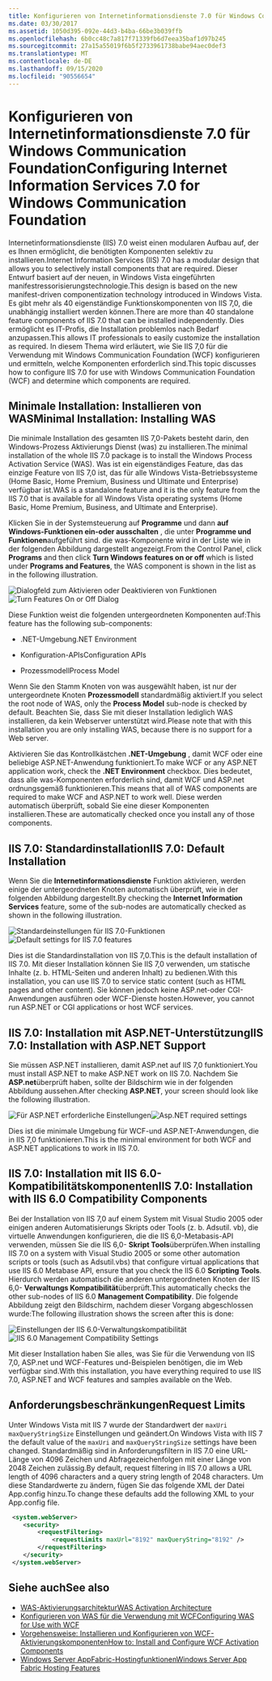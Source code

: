 ```yaml
---
title: Konfigurieren von Internetinformationsdienste 7.0 für Windows Communication Foundation
ms.date: 03/30/2017
ms.assetid: 1050d395-092e-44d3-b4ba-66be3b039ffb
ms.openlocfilehash: 6b0cc48c7a817f71339fb6d7eea35baf1d97b245
ms.sourcegitcommit: 27a15a55019f6b5f2733961738babe94aec0def3
ms.translationtype: MT
ms.contentlocale: de-DE
ms.lasthandoff: 09/15/2020
ms.locfileid: "90556654"
---
```

# <a name="configuring-internet-information-services-70-for-windows-communication-foundation"></a><span data-ttu-id="3566d-102">Konfigurieren von Internetinformationsdienste 7.0 für Windows Communication Foundation</span><span class="sxs-lookup"><span data-stu-id="3566d-102">Configuring Internet Information Services 7.0 for Windows Communication Foundation</span></span>

<span data-ttu-id="3566d-103">Internetinformationsdienste (IIS) 7.0 weist einen modularen Aufbau auf, der es Ihnen ermöglicht, die benötigten Komponenten selektiv zu installieren.</span><span class="sxs-lookup"><span data-stu-id="3566d-103">Internet Information Services (IIS) 7.0 has a modular design that allows you to selectively install components that are required.</span></span> <span data-ttu-id="3566d-104">Dieser Entwurf basiert auf der neuen, in Windows Vista eingeführten manifestressorisierungstechnologie.</span><span class="sxs-lookup"><span data-stu-id="3566d-104">This design is based on the new manifest-driven componentization technology introduced in Windows Vista.</span></span> <span data-ttu-id="3566d-105">Es gibt mehr als 40 eigenständige Funktionskomponenten von IIS 7,0, die unabhängig installiert werden können.</span><span class="sxs-lookup"><span data-stu-id="3566d-105">There are more than 40 standalone feature components of IIS 7.0 that can be installed independently.</span></span> <span data-ttu-id="3566d-106">Dies ermöglicht es IT-Profis, die Installation problemlos nach Bedarf anzupassen.</span><span class="sxs-lookup"><span data-stu-id="3566d-106">This allows IT professionals to easily customize the installation as required.</span></span> <span data-ttu-id="3566d-107">In diesem Thema wird erläutert, wie Sie IIS 7,0 für die Verwendung mit Windows Communication Foundation (WCF) konfigurieren und ermitteln, welche Komponenten erforderlich sind.</span><span class="sxs-lookup"><span data-stu-id="3566d-107">This topic discusses how to configure IIS 7.0 for use with Windows Communication Foundation (WCF) and determine which components are required.</span></span>

## <a name="minimal-installation-installing-was"></a><span data-ttu-id="3566d-108">Minimale Installation: Installieren von WAS</span><span class="sxs-lookup"><span data-stu-id="3566d-108">Minimal Installation: Installing WAS</span></span>
 <span data-ttu-id="3566d-109">Die minimale Installation des gesamten IIS 7,0-Pakets besteht darin, den Windows-Prozess Aktivierungs Dienst (was) zu installieren.</span><span class="sxs-lookup"><span data-stu-id="3566d-109">The minimal installation of the whole IIS 7.0 package is to install the Windows Process Activation Service (WAS).</span></span> <span data-ttu-id="3566d-110">Was ist ein eigenständiges Feature, das das einzige Feature von IIS 7,0 ist, das für alle Windows Vista-Betriebssysteme (Home Basic, Home Premium, Business und Ultimate und Enterprise) verfügbar ist.</span><span class="sxs-lookup"><span data-stu-id="3566d-110">WAS is a standalone feature and it is the only feature from the IIS 7.0 that is available for all Windows Vista operating systems (Home Basic, Home Premium, Business, and Ultimate and Enterprise).</span></span>

 <span data-ttu-id="3566d-111">Klicken Sie in der Systemsteuerung auf **Programme** und dann **auf Windows-Funktionen ein-oder ausschalten** , die unter **Programme und Funktionen**aufgeführt sind. die was-Komponente wird in der Liste wie in der folgenden Abbildung dargestellt angezeigt.</span><span class="sxs-lookup"><span data-stu-id="3566d-111">From the Control Panel, click **Programs** and then click **Turn Windows features on or off** which is listed under **Programs and Features**, the WAS component is shown in the list as in the following illustration.</span></span>

 <span data-ttu-id="3566d-112">![Dialogfeld zum Aktivieren oder Deaktivieren von Funktionen](media/wcfc-turnfeaturesonoroffs.gif "wcfc_TurnFeaturesOnOrOffs")</span><span class="sxs-lookup"><span data-stu-id="3566d-112">![Turn Features On or Off Dialog](media/wcfc-turnfeaturesonoroffs.gif "wcfc_TurnFeaturesOnOrOffs")</span></span>

 <span data-ttu-id="3566d-113">Diese Funktion weist die folgenden untergeordneten Komponenten auf:</span><span class="sxs-lookup"><span data-stu-id="3566d-113">This feature has the following sub-components:</span></span>

- <span data-ttu-id="3566d-114">.NET-Umgebung</span><span class="sxs-lookup"><span data-stu-id="3566d-114">.NET Environment</span></span>

- <span data-ttu-id="3566d-115">Konfiguration-APIs</span><span class="sxs-lookup"><span data-stu-id="3566d-115">Configuration APIs</span></span>

- <span data-ttu-id="3566d-116">Prozessmodell</span><span class="sxs-lookup"><span data-stu-id="3566d-116">Process Model</span></span>

 <span data-ttu-id="3566d-117">Wenn Sie den Stamm Knoten von was ausgewählt haben, ist nur der untergeordnete Knoten **Prozessmodell** standardmäßig aktiviert.</span><span class="sxs-lookup"><span data-stu-id="3566d-117">If you select the root node of WAS, only the **Process Model** sub-node is checked by default.</span></span> <span data-ttu-id="3566d-118">Beachten Sie, dass Sie mit dieser Installation lediglich WAS installieren, da kein Webserver unterstützt wird.</span><span class="sxs-lookup"><span data-stu-id="3566d-118">Please note that with this installation you are only installing WAS, because there is no support for a Web server.</span></span>

 <span data-ttu-id="3566d-119">Aktivieren Sie das Kontrollkästchen **.NET-Umgebung** , damit WCF oder eine beliebige ASP.NET-Anwendung funktioniert.</span><span class="sxs-lookup"><span data-stu-id="3566d-119">To make WCF or any ASP.NET application work, check the **.NET Environment** checkbox.</span></span> <span data-ttu-id="3566d-120">Dies bedeutet, dass alle was-Komponenten erforderlich sind, damit WCF und ASP.net ordnungsgemäß funktionieren.</span><span class="sxs-lookup"><span data-stu-id="3566d-120">This means that all of WAS components are required to make WCF and ASP.NET to work well.</span></span> <span data-ttu-id="3566d-121">Diese werden automatisch überprüft, sobald Sie eine dieser Komponenten installieren.</span><span class="sxs-lookup"><span data-stu-id="3566d-121">These are automatically checked once you install any of those components.</span></span>

## <a name="iis-70-default-installation"></a><span data-ttu-id="3566d-122">IIS 7.0: Standardinstallation</span><span class="sxs-lookup"><span data-stu-id="3566d-122">IIS 7.0: Default Installation</span></span>
 <span data-ttu-id="3566d-123">Wenn Sie die **Internetinformationsdienste** Funktion aktivieren, werden einige der untergeordneten Knoten automatisch überprüft, wie in der folgenden Abbildung dargestellt.</span><span class="sxs-lookup"><span data-stu-id="3566d-123">By checking the **Internet Information Services** feature, some of the sub-nodes are automatically checked as shown in the following illustration.</span></span>

 <span data-ttu-id="3566d-124">![Standardeinstellungen für IIS 7.0-Funktionen](media/wcfc-turningfeaturesonoroff2.gif "wcfc_TurningFeaturesOnOrOff2")</span><span class="sxs-lookup"><span data-stu-id="3566d-124">![Default settings for IIS 7.0 features](media/wcfc-turningfeaturesonoroff2.gif "wcfc_TurningFeaturesOnOrOff2")</span></span>

 <span data-ttu-id="3566d-125">Dies ist die Standardinstallation von IIS 7,0.</span><span class="sxs-lookup"><span data-stu-id="3566d-125">This is the default installation of IIS 7.0.</span></span> <span data-ttu-id="3566d-126">Mit dieser Installation können Sie IIS 7,0 verwenden, um statische Inhalte (z. b. HTML-Seiten und anderen Inhalt) zu bedienen.</span><span class="sxs-lookup"><span data-stu-id="3566d-126">With this installation, you can use IIS 7.0 to service static content (such as HTML pages and other content).</span></span> <span data-ttu-id="3566d-127">Sie können jedoch keine ASP.net-oder CGI-Anwendungen ausführen oder WCF-Dienste hosten.</span><span class="sxs-lookup"><span data-stu-id="3566d-127">However, you cannot run ASP.NET or CGI applications or host WCF services.</span></span>

## <a name="iis-70-installation-with-aspnet-support"></a><span data-ttu-id="3566d-128">IIS 7.0: Installation mit ASP.NET-Unterstützung</span><span class="sxs-lookup"><span data-stu-id="3566d-128">IIS 7.0: Installation with ASP.NET Support</span></span>
 <span data-ttu-id="3566d-129">Sie müssen ASP.NET installieren, damit ASP.net auf IIS 7,0 funktioniert.</span><span class="sxs-lookup"><span data-stu-id="3566d-129">You must install ASP.NET to make ASP.NET work on IIS 7.0.</span></span> <span data-ttu-id="3566d-130">Nachdem Sie **ASP.net**überprüft haben, sollte der Bildschirm wie in der folgenden Abbildung aussehen.</span><span class="sxs-lookup"><span data-stu-id="3566d-130">After checking **ASP.NET**, your screen should look like the following illustration.</span></span>

 <span data-ttu-id="3566d-131">![Für ASP.NET erforderliche Einstellungen](media/wcfc-trunfeaturesonoroff3s.gif "wcfc_TrunFeaturesOnOrOFf3s")</span><span class="sxs-lookup"><span data-stu-id="3566d-131">![Asp.NET required settings](media/wcfc-trunfeaturesonoroff3s.gif "wcfc_TrunFeaturesOnOrOFf3s")</span></span>

 <span data-ttu-id="3566d-132">Dies ist die minimale Umgebung für WCF-und ASP.NET-Anwendungen, die in IIS 7,0 funktionieren.</span><span class="sxs-lookup"><span data-stu-id="3566d-132">This is the minimal environment for both WCF and ASP.NET applications to work in IIS 7.0.</span></span>

## <a name="iis-70-installation-with-iis-60-compatibility-components"></a><span data-ttu-id="3566d-133">IIS 7.0: Installation mit IIS 6.0-Kompatibilitätskomponenten</span><span class="sxs-lookup"><span data-stu-id="3566d-133">IIS 7.0: Installation with IIS 6.0 Compatibility Components</span></span>
 <span data-ttu-id="3566d-134">Bei der Installation von IIS 7,0 auf einem System mit Visual Studio 2005 oder einigen anderen Automatisierungs Skripts oder Tools (z. b. Adsutil. vb), die virtuelle Anwendungen konfigurieren, die die IIS 6,0-Metabasis-API verwenden, müssen Sie die IIS 6,0- **Skript Tools**überprüfen.</span><span class="sxs-lookup"><span data-stu-id="3566d-134">When installing IIS 7.0 on a system with Visual Studio 2005 or some other automation scripts or tools (such as Adsutil.vbs) that configure virtual applications that use IIS 6.0 Metabase API, ensure that you check the IIS 6.0 **Scripting Tools**.</span></span> <span data-ttu-id="3566d-135">Hierdurch werden automatisch die anderen untergeordneten Knoten der IIS 6,0- **Verwaltungs Kompatibilität**überprüft.</span><span class="sxs-lookup"><span data-stu-id="3566d-135">This automatically checks the other sub-nodes of IIS 6.0 **Management Compatibility**.</span></span> <span data-ttu-id="3566d-136">Die folgende Abbildung zeigt den Bildschirm, nachdem dieser Vorgang abgeschlossen wurde:</span><span class="sxs-lookup"><span data-stu-id="3566d-136">The following illustration shows the screen after this is done:</span></span>

 <span data-ttu-id="3566d-137">![Einstellungen der IIS 6.0-Verwaltungskompatibilität](media/scfc-turnfeaturesonoroff5s.gif "scfc_TurnFeaturesOnOrOff5s")</span><span class="sxs-lookup"><span data-stu-id="3566d-137">![IIS 6.0 Management Compatibility Settings](media/scfc-turnfeaturesonoroff5s.gif "scfc_TurnFeaturesOnOrOff5s")</span></span>

 <span data-ttu-id="3566d-138">Mit dieser Installation haben Sie alles, was Sie für die Verwendung von IIS 7,0, ASP.net und WCF-Features und-Beispielen benötigen, die im Web verfügbar sind.</span><span class="sxs-lookup"><span data-stu-id="3566d-138">With this installation, you have everything required to use IIS 7.0, ASP.NET and WCF features and samples available on the Web.</span></span>

## <a name="request-limits"></a><span data-ttu-id="3566d-139">Anforderungsbeschränkungen</span><span class="sxs-lookup"><span data-stu-id="3566d-139">Request Limits</span></span>
 <span data-ttu-id="3566d-140">Unter Windows Vista mit IIS 7 wurde der Standardwert der `maxUri` `maxQueryStringSize` Einstellungen und geändert.</span><span class="sxs-lookup"><span data-stu-id="3566d-140">On Windows Vista with IIS 7 the default value of the `maxUri` and `maxQueryStringSize` settings have been changed.</span></span> <span data-ttu-id="3566d-141">Standardmäßig sind in Anforderungsfiltern in IIS 7.0 eine URL-Länge von 4096 Zeichen und Abfragezeichenfolgen mit einer Länge von 2048 Zeichen zulässig.</span><span class="sxs-lookup"><span data-stu-id="3566d-141">By default, request filtering in IIS 7.0 allows a URL length of 4096 characters and a query string length of 2048 characters.</span></span> <span data-ttu-id="3566d-142">Um diese Standardwerte zu ändern, fügen Sie das folgende XML der Datei App.config hinzu.</span><span class="sxs-lookup"><span data-stu-id="3566d-142">To change these defaults add the following XML to your App.config file.</span></span>

```xml
 <system.webServer>
    <security>
        <requestFiltering>
            <requestLimits maxUrl="8192" maxQueryString="8192" />
        </requestFiltering>
    </security>
 </system.webServer>
 ```

## <a name="see-also"></a><span data-ttu-id="3566d-143">Siehe auch</span><span class="sxs-lookup"><span data-stu-id="3566d-143">See also</span></span>

- [<span data-ttu-id="3566d-144">WAS-Aktivierungsarchitektur</span><span class="sxs-lookup"><span data-stu-id="3566d-144">WAS Activation Architecture</span></span>](was-activation-architecture.md)
- [<span data-ttu-id="3566d-145">Konfigurieren von WAS für die Verwendung mit WCF</span><span class="sxs-lookup"><span data-stu-id="3566d-145">Configuring WAS for Use with WCF</span></span>](configuring-the-wpa--service-for-use-with-wcf.md)
- [<span data-ttu-id="3566d-146">Vorgehensweise: Installieren und Konfigurieren von WCF-Aktivierungskomponenten</span><span class="sxs-lookup"><span data-stu-id="3566d-146">How to: Install and Configure WCF Activation Components</span></span>](how-to-install-and-configure-wcf-activation-components.md)
- <span data-ttu-id="3566d-147">[Windows Server AppFabric-Hostingfunktionen](/previous-versions/appfabric/ee677189(v=azure.10))</span><span class="sxs-lookup"><span data-stu-id="3566d-147">[Windows Server App Fabric Hosting Features](/previous-versions/appfabric/ee677189(v=azure.10))</span></span>
